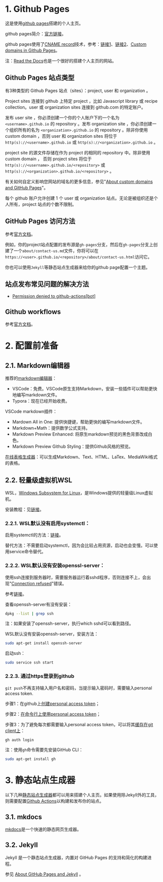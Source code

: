 # 1. Github Pages

这是使用[github pages](https://docs.github.com/en/pages)搭建的个人主页。

github pages简介：[官方链接][4]。

github pages使用了[CNAME record](https://en.wikipedia.org/wiki/CNAME_record)技术，参考：[链接1][1]、[链接2][2]、[Custom domains in Github Pages][3]。

注：[Read the Docs](https://readthedocs.org/)也是一个很好的搭建个人主页的网站。

## Github Pages 站点类型

有3种类型的 Github Pages 站点（sites）：project, user 和 organization 。

Project sites 连接到 github 上特定 project ，比如 Javascript library 或 recipe collection。user 或 organization sites 连接到 github.com 的特定账户。

发布 user site ，你必须创建一个你的个人账户下的一个名为 `<username>.github.io` 的 repository 。发布 organization site ，你必须创建一个组织所有的名为 `<organization>.github.io` 的 repository 。除非你使用 custom domain ，否则 user 和 organization sites 将位于 `http(s)://<username>.github.io` 或 `http(s)://<organization>.github.io` 。

project site 的源文件存储在作为 project 的相同的 repository 中。除非使用 custom domain ， 否则 project sites 将位于 `http(s)://<username>.github.io/<repository>` 或 `http(s)://<organization>.github.io/<repository>` 。

有关如何自定义影响您网站的域名的更多信息，参见"[About custom domains and GitHub Pages](https://docs.github.com/en/pages/configuring-a-custom-domain-for-your-github-pages-site/about-custom-domains-and-github-pages)"。

每个 github 账户允许创建 1 个 user 或 organization 站点。无论是被组织还是个人所有，project 站点的个数不限制。

## GitHub Pages 访问方法

参考[官方文档](https://docs.github.com/en/pages/getting-started-with-github-pages/creating-a-github-pages-site#next-steps)。

例如，你的project站点配置的发布源是`gh-pages`分支，然后在`gh-pages`分支上创建了一个`about/contact-us.md`文件，你将可以在`https://<user>.github.io/<repository>/about/contact-us.html`访问它。

你也可以使用`Jekyll`等静态站点生成器来给你的github page配置一个主题。

## 站点发布常见问题的解决方法

- [Permission denied to github-actions[bot]](https://stackoverflow.com/questions/72851548/permission-denied-to-github-actionsbot)

## Github workflows

参考[官方文档](https://docs.github.com/zh/actions/using-workflows/workflow-syntax-for-github-actions)。

# 2. 配置前准备

## 2.1. Markdown编辑器

推荐的[markdown编辑器](https://www.zhihu.com/tardis/zm/art/103348449?source_id=1003)：
- VSCode：免费。VSCode原生支持Markdown，安装一些插件可以帮助更快地编写markdown文件。
- Typora：现在已经开始收费。

VSCode markdown插件：
- Mardown All in One: 提供快捷键，帮助更快的编写markdown文件。
- Markdown+Math：提供数学公式支持。
- Markdown Preview Enhanced: 将原生markdown预览的黑色背景改成白色。
- Markdown Preview Github Styling：提供Github风格的预览。

[在线表格生成器](https://www.tablesgenerator.com/markdown_tables)：可以生成Markdown、Text、HTML、LaTex、MediaWiki格式的表格。


## 2.2. 轻量级虚拟机WSL

WSL，[Windows Subsystem for Linux](https://learn.microsoft.com/en-us/windows/wsl/install)，是Windows提供的轻量级Linux虚拟机。

安装教程：见[链接](https://zhuanlan.zhihu.com/p/170210673)。

### 2.2.1. WSL默认没有启用systemctl：

启用systemctl的方法：[链接](https://askubuntu.com/questions/1379425/system-has-not-been-booted-with-systemd-as-init-system-pid-1-cant-operate)。

替代方法：不需要启动systemctl，因为会比较占用资源，启动也会变慢。可以使用service命令替代。

### 2.2.2. WSL默认没有安装openssl-server：

使用ssh连接到服务器时，需要服务器运行着sshd程序，否则连接不上，会出现"[Connection refused](https://www.makeuseof.com/fix-ssh-connection-refused-error-linux/)"错误。

参考[链接](https://askubuntu.com/questions/1339980/enable-ssh-in-wsl-system)。

查看openssh-server有没有安装：
```bash
dpkg --list | grep ssh
```

注：如果安装了openssh-server，执行which sshd可以看到路径。

WSL默认没有安装openssh-server，安装方法：
```bash
sudo apt-get install openssh-server
```

启动ssh：
```bash
sudo service ssh start
```

### 2.2.3. 通过https登录到github

`git push`不再支持输入用户名和密码，当提示输入密码时，需要输入personal access token.

步骤1：在github上[创建personal access token](https://docs.github.com/en/authentication/keeping-your-account-and-data-secure/managing-your-personal-access-tokens#creating-a-personal-access-token-classic)；

步骤2：[在命令行上使用personal access token](https://docs.github.com/en/authentication/keeping-your-account-and-data-secure/managing-your-personal-access-tokens#using-a-personal-access-token-on-the-command-line)；

步骤3：为了避免每次都需要输入personal access token，可以将其[缓存在git client上](https://docs.github.com/en/get-started/getting-started-with-git/caching-your-github-credentials-in-git)：

```bash
gh auth login
```

注：使用`gh`命令需要先安装GitHub CLI：

```bash
sudo apt-get install gh
```


# 3. 静态站点生成器

以下几种[静态站点生成器][4]都可以用来搭建个人主页。如果使用除JekyII外的工具，则需要配置[Github Actions](https://docs.github.com/en/actions/learn-github-actions/understanding-github-actions)以构建和发布你的站点。

## 3.1. mkdocs

[mkdocs](https://www.mkdocs.org/)是一个快速的静态网页生成器。

## 3.2. JekyII

Jekyll 是一个静态站点生成器，内置对 GitHub Pages 的支持和简化的构建进程。

参见 [About GitHub Pages and Jekyll](https://docs.github.com/en/pages/setting-up-a-github-pages-site-with-jekyll/about-github-pages-and-jekyll) 。


[1]: https://www.zhihu.com/question/39301250
[2]: https://www.zhihu.com/question/26609475
[3]: https://docs.github.com/en/pages/configuring-a-custom-domain-for-your-github-pages-site/about-custom-domains-and-github-pages#using-a-subdomain-for-your-github-pages-site
[4]: https://docs.github.com/en/pages/getting-started-with-github-pages/about-github-pages
